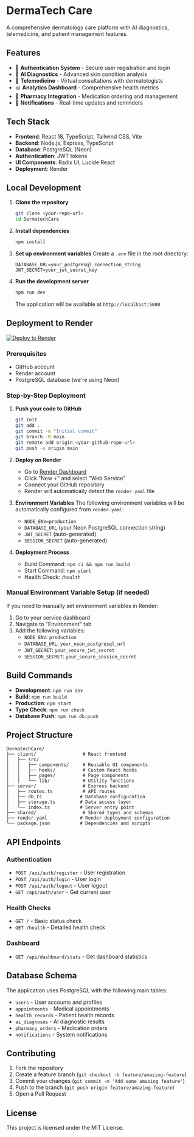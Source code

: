 # DermaTech Care

A comprehensive dermatology care platform with AI diagnostics, telemedicine, and patient management features.

## Features

- 🔐 **Authentication System** - Secure user registration and login
- 🤖 **AI Diagnostics** - Advanced skin condition analysis
- 📱 **Telemedicine** - Virtual consultations with dermatologists
- 📊 **Analytics Dashboard** - Comprehensive health metrics
- 💊 **Pharmacy Integration** - Medication ordering and management
- 🔔 **Notifications** - Real-time updates and reminders

## Tech Stack

- **Frontend**: React 18, TypeScript, Tailwind CSS, Vite
- **Backend**: Node.js, Express, TypeScript
- **Database**: PostgreSQL (Neon)
- **Authentication**: JWT tokens
- **UI Components**: Radix UI, Lucide React
- **Deployment**: Render

## Local Development

1. **Clone the repository**
   ```bash
   git clone <your-repo-url>
   cd DermatechCare
   ```

2. **Install dependencies**
   ```bash
   npm install
   ```

3. **Set up environment variables**
   Create a `.env` file in the root directory:
   ```env
   DATABASE_URL=your_postgresql_connection_string
   JWT_SECRET=your_jwt_secret_key
   ```

4. **Run the development server**
   ```bash
   npm run dev
   ```

   The application will be available at `http://localhost:5000`

## Deployment to Render

[![Deploy to Render](https://render.com/images/deploy-to-render-button.svg)](https://render.com/deploy?repo=https://github.com/YOUR_USERNAME/dermatech-care)

### Prerequisites
- GitHub account
- Render account
- PostgreSQL database (we're using Neon)

### Step-by-Step Deployment

1. **Push your code to GitHub**
   ```bash
   git init
   git add .
   git commit -m "Initial commit"
   git branch -M main
   git remote add origin <your-github-repo-url>
   git push -u origin main
   ```

2. **Deploy on Render**
   - Go to [Render Dashboard](https://dashboard.render.com/)
   - Click "New +" and select "Web Service"
   - Connect your GitHub repository
   - Render will automatically detect the `render.yaml` file

3. **Environment Variables**
   The following environment variables will be automatically configured from `render.yaml`:
   - `NODE_ENV=production`
   - `DATABASE_URL` (your Neon PostgreSQL connection string)
   - `JWT_SECRET` (auto-generated)
   - `SESSION_SECRET` (auto-generated)

4. **Deployment Process**
   - Build Command: `npm ci && npm run build`
   - Start Command: `npm start`
   - Health Check: `/health`

### Manual Environment Variable Setup (if needed)

If you need to manually set environment variables in Render:

1. Go to your service dashboard
2. Navigate to "Environment" tab
3. Add the following variables:
   - `NODE_ENV`: `production`
   - `DATABASE_URL`: `your_neon_postgresql_url`
   - `JWT_SECRET`: `your_secure_jwt_secret`
   - `SESSION_SECRET`: `your_secure_session_secret`

## Build Commands

- **Development**: `npm run dev`
- **Build**: `npm run build`
- **Production**: `npm start`
- **Type Check**: `npm run check`
- **Database Push**: `npm run db:push`

## Project Structure

```
DermatechCare/
├── client/                 # React frontend
│   ├── src/
│   │   ├── components/     # Reusable UI components
│   │   ├── hooks/          # Custom React hooks
│   │   ├── pages/          # Page components
│   │   └── lib/            # Utility functions
├── server/                 # Express backend
│   ├── routes.ts           # API routes
│   ├── db.ts              # Database configuration
│   ├── storage.ts         # Data access layer
│   └── index.ts           # Server entry point
├── shared/                 # Shared types and schemas
├── render.yaml            # Render deployment configuration
└── package.json           # Dependencies and scripts
```

## API Endpoints

### Authentication
- `POST /api/auth/register` - User registration
- `POST /api/auth/login` - User login
- `POST /api/auth/logout` - User logout
- `GET /api/auth/user` - Get current user

### Health Checks
- `GET /` - Basic status check
- `GET /health` - Detailed health check

### Dashboard
- `GET /api/dashboard/stats` - Get dashboard statistics

## Database Schema

The application uses PostgreSQL with the following main tables:
- `users` - User accounts and profiles
- `appointments` - Medical appointments
- `health_records` - Patient health records
- `ai_diagnoses` - AI diagnostic results
- `pharmacy_orders` - Medication orders
- `notifications` - System notifications

## Contributing

1. Fork the repository
2. Create a feature branch (`git checkout -b feature/amazing-feature`)
3. Commit your changes (`git commit -m 'Add some amazing feature'`)
4. Push to the branch (`git push origin feature/amazing-feature`)
5. Open a Pull Request

## License

This project is licensed under the MIT License.